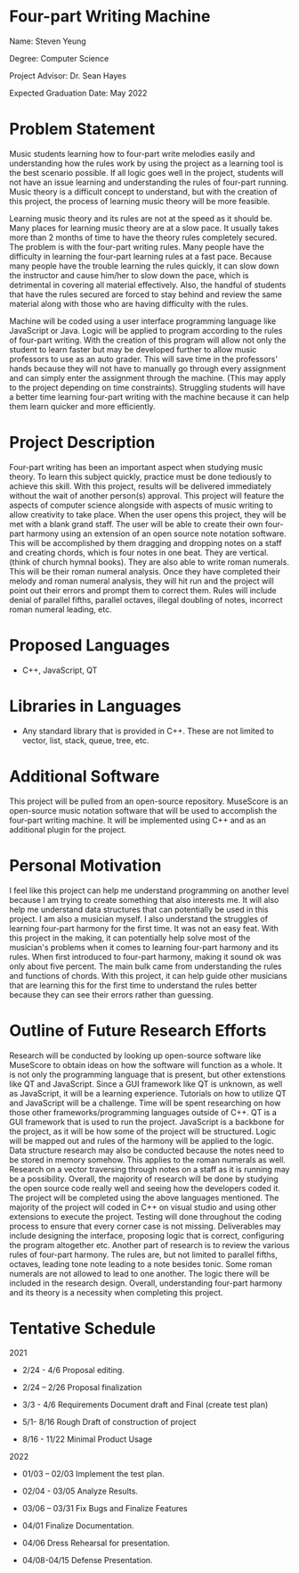 # Four-part Writing Machine

Name: Steven Yeung

Degree: Computer Science 

Project Advisor: Dr. Sean Hayes

Expected Graduation Date: May 2022

# Problem Statement
   Music students learning how to four-part write melodies easily and understanding how the rules work by using the project as a learning tool is the best scenario possible.  If all logic goes well in the project, students will not have an issue learning and understanding the rules of four-part running.  Music theory is a difficult concept to understand, but with the creation of this project, the process of learning music theory will be more feasible.
   
   Learning music theory and its rules are not at the speed as it should be.  Many places for learning music theory are at a slow pace.  It usually takes more than 2 months of time to have the theory rules completely secured.  The problem is with the four-part writing rules.  Many people have the difficulty in learning the four-part learning rules at a fast pace.  Because many people have the trouble learning the rules quickly, it can slow down the instructor and cause him/her to slow down the pace, which is detrimental in covering all material effectively.  Also, the handful of students that have the rules secured are forced to stay behind and review the same material along with those who are having difficulty with the rules.  

   Machine will be coded using a user interface programming language like JavaScript or Java.  Logic will be applied to program according to the rules of four-part writing. With the creation of this program will allow not only the student to learn faster but may be developed further to allow music professors to use as an auto grader.  This will save time in the professors’ hands because they will not have to manually go through every assignment and can simply enter the assignment through the machine.  (This may apply to the project depending on time constraints).  Struggling students will have a better time learning four-part writing with the machine because it can help them learn quicker and more efficiently.  

# Project Description

Four-part writing has been an important aspect when studying music theory.  To learn this subject quickly, practice must be done tediously to achieve this skill.  With this project, results will be delivered immediately without the wait of another person(s) approval.  This project will feature the aspects of computer science alongside with aspects of music writing to allow creativity to take place.  When the user opens this project, they will be met with a blank grand staff.  The user will be able to create their own four-part harmony using an extension of an open source note notation software.  This will be accomplished by them dragging and dropping notes on a staff and creating chords, which is four notes in one beat.  They are vertical. (think of church hymnal books). They are also able to write roman numerals.  This will be their roman numeral analysis. Once they have completed their melody and roman numeral analysis, they will hit run and the project will point out their errors and prompt them to correct them. Rules will include denial of parallel fifths, parallel octaves, illegal doubling of notes, incorrect roman numeral leading, etc. 

# Proposed Languages

-	C++, JavaScript, QT

# Libraries in Languages

-	Any standard library that is provided in C++.  These are not limited to vector, list, stack, queue, tree, etc.

# Additional Software

This project will be pulled from an open-source repository.  MuseScore is an open-source music notation software that will be used to accomplish the four-part writing machine.  It will be implemented using C++ and as an additional plugin for the project.

# Personal Motivation

I feel like this project can help me understand programming on another level because I am trying to create something that also interests me.  It will also help me understand data structures that can potentially be used in this project.  I am also a musician myself.  I also understand the struggles of learning four-part harmony for the first time.  It was not an easy feat.  With this project in the making, it can potentially help solve most of the musician's problems when it comes to learning four-part harmony and its rules.  When first introduced to four-part harmony, making it sound ok was only about five percent.  The main bulk came from understanding the rules and functions of chords.  With this project, it can help guide other musicians that are learning this for the first time to understand the rules better because they can see their errors rather than guessing.

# Outline of Future Research Efforts
Research will be conducted by looking up open-source software like MuseScore to obtain ideas on how the software will function as a whole.  It is not only the programming language that is present, but other extenstions like QT and JavaScript.  Since a GUI framework like QT is unknown, as well as JavaScript, it will be a learning experience. Tutorials on how to utilize QT and JavaScript will be a challenge.  Time will be spent researching on how those other frameworks/programming languages outside of C++.  QT is a GUI framework that is used to run the project.  JavaScript is a backbone for the project, as it will be how some of the project will be structured.  Logic will be mapped out and rules of the harmony will be applied to the logic.  Data structure research may also be conducted because the notes need to be stored in memory somehow.  This applies to the roman numerals as well.  Research on a vector traversing through notes on a staff as it is running may be a possibility.  Overall, the majority of research will be done by studying the open source code really well and seeing how the developers coded it.  The project will be completed using the above languages mentioned. The majority of the project will coded in C++ on visual studio and using other extensions to execute the project.  Testing will done throughout the coding process to ensure that every corner case is not missing.  Deliverables may include designing the interface, proposing logic that is correct, configuring the program altogether etc. Another part of research is to review the various rules of four-part harmony.  The rules are, but not limited to parallel fifths, octaves, leading tone note leading to a note besides tonic.  Some roman numerals are not allowed to lead to one another.  The logic there will be included in the research design.  Overall, understanding four-part harmony and its theory is a necessity when completing this project.
 
# Tentative Schedule

2021

- 2/24 - 4/6 Proposal editing.

- 2/24 – 2/26 Proposal finalization

- 3/3 - 4/6 Requirements Document draft and Final (create test plan)

- 5/1- 8/16 Rough Draft of construction of project

- 8/16 - 11/22 Minimal Product Usage

2022

- 01/03 – 02/03 Implement the test plan.

- 02/04 - 03/05 Analyze Results.

- 03/06 – 03/31 Fix Bugs and Finalize Features

- 04/01 Finalize Documentation.

- 04/06 Dress Rehearsal for presentation.

- 04/08-04/15 Defense Presentation.
